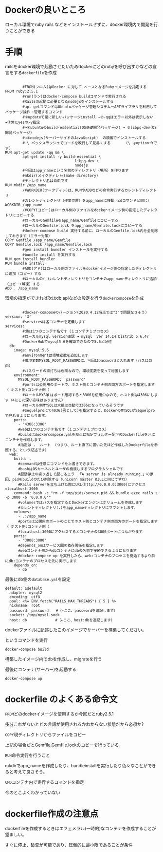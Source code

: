 # Dockerの良いところ

ローカル環境でruby rails などをインストールせずに、docker環境内で開発を行うことができる

# 手順

railsをdocker環境で起動させたいためdockerにどのrubyを呼び出すかなどの宣言をする`dockerfile`を作成

```

        #FROM(フロム)はDocker に対して ベースとなるRubyイメージを指定する
FROM ruby:2.5.1
        #run(ラン)はdocker-compose buildコマンドで実行される
        #Railsの起動に必要となるnodejsをインストールする
        #apt-getコマンドはUbuntuパッケージ管理システム＝APTライブラリを利用してパッケージ操作・管理するコマンド
        #①updateで常に新しいパッケージinstall →②-qqはエラー以外は表示しない →③常にyesの-y指定
        #→④ubuntuのbuild-essential(OS基礎開発パッケージ) → ⑤libpq-dev(OS開発パッケージ）
        #→⑥nodejs(サーバーサイドのJavaScript)  の順番でインストールする
        # \ バックスラッシュでコードを改行して見易くする       (\ はoption+¥です)
RUN apt-get update -qq && \
        apt-get install -y build-essential \
                                libpq-dev \
                                nodejs
        #今回はapp_nameという名前のディレクトリ（場所）を作ります
        #mkdir(メイクディレ)=(make directory)
        #ディレクトリ名は自由です
RUN mkdir /app_name
        /#WORKDIR(ワークディレ)は、RUNやADDなどの命令実行するカレントディレクトリ
        #カレントディレクトリ（作業位置）をapp_nameに移動（cdコマンドと同じ）
WORKDIR /app_name
        /#COPY(コピー)はローカル側のファイルをdockerイメージ側の指定したディレクトリにコピーする
        #ローカルのGemfileをapp_name/Gemfileにコピーする
        #ローカルのGemfile.lock をapp_name/Gemfile.lockにコピーする
        #docker-compose build 実行する前に、ローカルのGemfile.lock内を全削除しておきます（エラー対策）
COPY Gemfile /app_name/Gemfile
COPY Gemfile.lock /app_name/Gemfile.lock
        #gem install bundler インストールを実行する
        #bundle install を実行する
RUN gem install bundler
RUN bundle install
        #ADD(アド)はローカル側のファイルをdockerイメージ側の指定したディレクトリに追加（コピー）する
        #ローカルの(.)カレントディレクトリをコンテナのapp_nameディレクトリに追加（コピー+解凍）する
ADD . /app_name

```

環境の指定ができれば次はdb,apiなどの設定を行う`dockercompose`を作成

```

        #docker-composeのバージョン(2020.4.12時点では"3"で問題なさそう)
version: '3'
        #servicesは各コンテナを定義します
services:
        #dbは1つのコンテナ名です（１コンテナ１プロセス）
        #ローカルmysql version確認 → mysql  Ver 14.14 Distrib 5.6.47
        #DockerHubでmysql5.6を確認できたので5.6と記述
  db:
    image: mysql:5.6
        #environmentは環境変数を追加します
        #環境変数MYSQL_ROOT_PASSWORDに、今回はpasswordと入れます（パスは自由）
        #パスワードの直打ちは危険なので、環境変数を使って秘匿します
    environment:
      MYSQL_ROOT_PASSWORD: 'password'
        #portsは公開用のポートで、ホスト側とコンテナ側の両方のポートを指定します（ ホスト側:コンテナ側 ）
        #ローカルMYSQLはポート確認すると3306を使用中なので、ホスト側は4306にします（4にした深い意味はありません）
        #ローカル側MYSQLは大抵は自動で3306になっているそうです
        #Sequelproにて4036(例として)を指定すると、DockerのMYSQLがSequelproで見れるようになります。
    ports:
      - "4306:3306"
      #webは1つのコンテナ名です（１コンテナ１プロセス）
      #buildはdockercompose.ymlを基点に指定フォルダー配下のDockerfileを元にコンテナを作成します。
      #指定は .  ルート （つまり、ルート直下に置いた先ほど作成したDockerfileを参照する、という記述です）
  web:
    build: .
      #commandは任意にコマンドを上書きできます。
      #bashはOSカーネルとユーザの橋渡しするプログラムシェルです
      #起動停止の繰り返しで起こるエラー「A server is already running.」の原因、pidをbuildのたび削除する（unicorn master KILLと同じですね）
      #Rails serverを立ち上げた際にURL(http://0.0.0.0:3000)にアクセス=localhost:3000
    command: bash -c "rm -f tmp/pids/server.pid && bundle exec rails s -p 3000 -b '0.0.0.0'"
      #volumesではパスを指定するとDockerエンジンはボリュームを作成します
      #カレントディレクトリ(.)をapp_nameディレクトリにマウントします。
    volumes:
      - .:/app_name
      #portsは公開用のポートのことでホスト側とコンテナ側の両方のポートを指定します（ ホスト側:コンテナ側 ）
      #localhost:3000にアクセスするとコンテナの3000ポートにつながります
    ports:
      - "3000:3000"
      #depends_onはサービス間の依存関係を指定します
      #webコンテナ側からdbコンテナにdbの名前で接続できるようになります
      #docker-compose up を実行したら、web:コンテナのプロセスを開始するより前にdb:コンテナのプロセスを先に実行します
    depends_on:
      - db

```

最後にdb側の`database.yml`を設定

```
default: &default
  adapter: mysql2
  encoding: utf8
  pool: <%= ENV.fetch("RAILS_MAX_THREADS") { 5 } %>
  nickname: root
  password: password　　#（←ここ、passwordを追記します）
  socket: /tmp/mysql.sock
  host: db             #（←ここ、host:dbを追記します）

```
dockerファイルに記述したこのイメージでサーバーを構築してください。

というコマンドを実行

```
docker-compose build

```

構築したイメージ内でdbを作成し、migrateを行う

最後にコンテナ(サーバー)を起動する

```
docker-compose up

```

# dockerfile のよくある命令文

`FROM`どのdockerイメージを使用するか今回だとruby2.5.1

多分これがないとどの言語が使用されるかわからない状態だから必須か?

`COPY`現ディレクトリからファイルをコピー

上記の場合だとGemfile,Gemfile.lockのコピーを行っている

`RUN`命令実行を行うこと

mkdirでapp_nameを作成したり、bundleinstallを実行したり色々なことができると考えて良さそう。

`CMD`コンテナ内で実行するコマンドを指定

今のとこよくわかっていない

# dockerfile作成の注意点

dockerfileを作成するときはエフェメラル(一時的)なコンテナを作成することが望ましい。

すぐに停止、破棄が可能であり、圧倒的に最小限であることが条件
